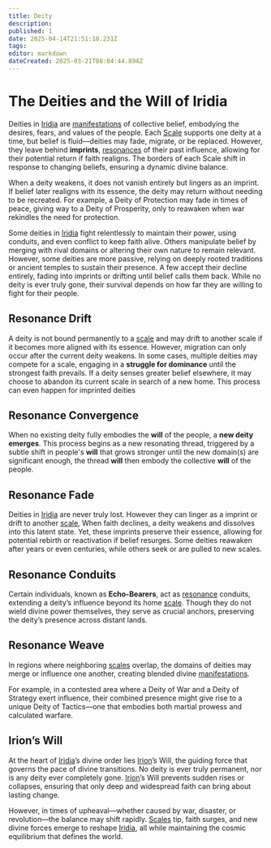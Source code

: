 ```yaml
---
title: Deity
description: 
published: 1
date: 2025-04-14T21:51:18.231Z
tags: 
editor: markdown
dateCreated: 2025-03-21T08:04:44.894Z
---
```


# The Deities and the Will of Iridia
Deities in [Iridia](/geography/cosmology/iridia.md) are [manifestations](/structure/chronological/event/manifestation.md) of collective belief, embodying the desires, fears, and values of the people. Each [Scale](/geography/landmark/scale.md) supports one deity at a time, but belief is fluid—deities may fade, migrate, or be replaced. However, they leave behind **imprints**, [resonances](/structure/mechanic/resonance.md) of their past influence, allowing for their potential return if faith realigns. The borders of each Scale shift in response to changing beliefs, ensuring a dynamic divine balance.

When a deity weakens, it does not vanish entirely but lingers as an imprint. If belief later realigns with its essence, the deity may return without needing to be recreated. For example, a Deity of Protection may fade in times of peace, giving way to a Deity of Prosperity, only to reawaken when war rekindles the need for protection.

Some deities in [Iridia](/geography/cosmology/iridia.md) fight relentlessly to maintain their power, using conduits, and even conflict to keep faith alive. Others manipulate belief by merging with rival domains or altering their own nature to remain relevant. However, some deities are more passive, relying on deeply rooted traditions or ancient temples to sustain their presence. A few accept their decline entirely, fading into imprints or drifting until belief calls them back. While no deity is ever truly gone, their survival depends on how far they are willing to fight for their people.

## Resonance Drift
A deity is not bound permanently to a [scale](/geography/landmark/scale.md) and may drift to another scale if it becomes more aligned with its essence. However, migration can only occur after the current deity weakens. In some cases, multiple deities may compete for a scale, engaging in a **struggle for dominance** until the strongest faith prevails. If a deity senses greater belief elsewhere, it may choose to abandon its current scale in search of a new home. This process can even happen for imprinted deities

## Resonance Convergence
When no existing deity fully embodies the **will** of the people, a **new deity emerges**. This process begins as a new resonating thread, triggered by a subtle shift in people's **will** that grows stronger until the new domain(s) are significant enough, the thread **will** then embody the collective **will** of the people.

## Resonance Fade
Deities in [Iridia](/geography/cosmology/iridia.md) are never truly lost. However they can linger as a imprint or drift to another [scale](/geography/landmark/scale.md), When faith declines, a deity weakens and dissolves into this latent state. Yet, these imprints preserve their essence, allowing for potential rebirth or reactivation if belief resurges. Some deities reawaken after years or even centuries, while others seek or are pulled to new scales.

## Resonance Conduits
Certain individuals, known as **Echo-Bearers**, act as [resonance](/structure/mechanic/resonance.md) conduits, extending a deity’s influence beyond its home [scale](/geography/landmark/scale.md). Though they do not wield divine power themselves, they serve as crucial anchors, preserving the deity’s presence across distant lands.

## Resonance Weave
In regions where neighboring [scales](/geography/landmark/scale.md) overlap, the domains of deities may merge or influence one another, creating blended divine [manifestations](/structure/chronological/event/manifestation.md). 

For example, in a contested area where a Deity of War and a Deity of Strategy exert influence, their combined presence might give rise to a unique Deity of Tactics—one that embodies both martial prowess and calculated warfare.

## Irion’s Will
At the heart of [Iridia](/geography/cosmology/iridia.md)’s divine order lies [Irion](/being/deity/irion.md)’s Will, the guiding force that governs the pace of divine transitions. No deity is ever truly permanent, nor is any deity ever completely gone. [Irion](/generated/deity/major/irion.md)’s Will prevents sudden rises or collapses, ensuring that only deep and widespread faith can bring about lasting change.

However, in times of upheaval—whether caused by war, disaster, or revolution—the balance may shift rapidly. [Scales](/geography/landmark/scale.md) tip, faith surges, and new divine forces emerge to reshape [Iridia](/geography/cosmology/iridia.md), all while maintaining the cosmic equilibrium that defines the world.
